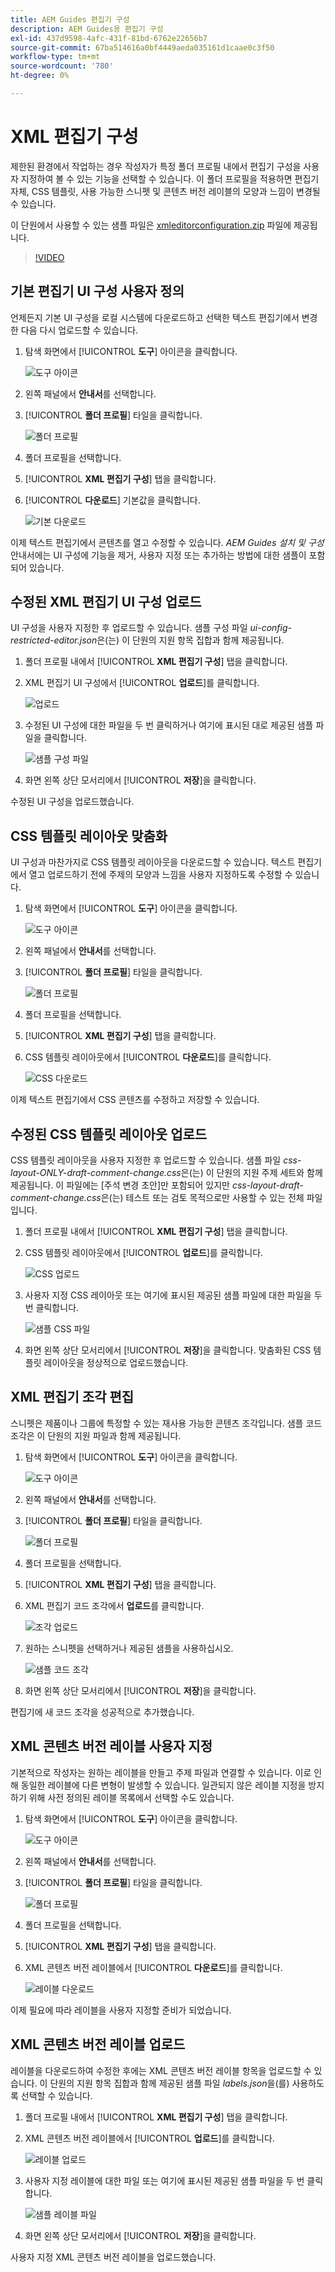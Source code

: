 ```yaml
---
title: AEM Guides 편집기 구성
description: AEM Guides용 편집기 구성
exl-id: 437d9598-4afc-431f-81bd-6762e22656b7
source-git-commit: 67ba514616a0bf4449aeda035161d1caae0c3f50
workflow-type: tm+mt
source-wordcount: '780'
ht-degree: 0%

---
```


# XML 편집기 구성

제한된 환경에서 작업하는 경우 작성자가 특정 폴더 프로필 내에서 편집기 구성을 사용자 지정하여 볼 수 있는 기능을 선택할 수 있습니다. 이 폴더 프로필을 적용하면 편집기 자체, CSS 템플릿, 사용 가능한 스니펫 및 콘텐츠 버전 레이블의 모양과 느낌이 변경될 수 있습니다.

이 단원에서 사용할 수 있는 샘플 파일은 [xmleditorconfiguration.zip](assets/xmleditorconfiguration.zip) 파일에 제공됩니다.

>[!VIDEO](https://video.tv.adobe.com/v/342762?quality=12&learn=on)

## 기본 편집기 UI 구성 사용자 정의

언제든지 기본 UI 구성을 로컬 시스템에 다운로드하고 선택한 텍스트 편집기에서 변경한 다음 다시 업로드할 수 있습니다.

1. 탐색 화면에서 [!UICONTROL **도구**] 아이콘을 클릭합니다.

   ![도구 아이콘](images/reuse/tools-icon.png)

1. 왼쪽 패널에서 **안내서**&#x200B;를 선택합니다.

1. [!UICONTROL **폴더 프로필**] 타일을 클릭합니다.

   ![폴더 프로필](images/reuse/folder-profiles-tile.png)

1. 폴더 프로필을 선택합니다.

1. [!UICONTROL **XML 편집기 구성**] 탭을 클릭합니다.

1. [!UICONTROL **다운로드**] 기본값을 클릭합니다.

   ![기본 다운로드](images/lesson-4/download-default.png)

이제 텍스트 편집기에서 콘텐츠를 열고 수정할 수 있습니다. _AEM Guides 설치 및 구성_ 안내서에는 UI 구성에 기능을 제거, 사용자 지정 또는 추가하는 방법에 대한 샘플이 포함되어 있습니다.

## 수정된 XML 편집기 UI 구성 업로드

UI 구성을 사용자 지정한 후 업로드할 수 있습니다. 샘플 구성 파일 _ui-config-restricted-editor.json_&#x200B;은(는) 이 단원의 지원 항목 집합과 함께 제공됩니다.

1. 폴더 프로필 내에서 [!UICONTROL **XML 편집기 구성**] 탭을 클릭합니다.

1. XML 편집기 UI 구성에서 [!UICONTROL **업로드**]&#x200B;를 클릭합니다.

   ![업로드](images/lesson-4/upload.png)

1. 수정된 UI 구성에 대한 파일을 두 번 클릭하거나 여기에 표시된 대로 제공된 샘플 파일을 클릭합니다.

   ![샘플 구성 파일](images/lesson-4/sample-config-file.png)

1. 화면 왼쪽 상단 모서리에서 [!UICONTROL **저장**]&#x200B;을 클릭합니다.

수정된 UI 구성을 업로드했습니다.

## CSS 템플릿 레이아웃 맞춤화

UI 구성과 마찬가지로 CSS 템플릿 레이아웃을 다운로드할 수 있습니다. 텍스트 편집기에서 열고 업로드하기 전에 주제의 모양과 느낌을 사용자 지정하도록 수정할 수 있습니다.

1. 탐색 화면에서 [!UICONTROL **도구**] 아이콘을 클릭합니다.

   ![도구 아이콘](images/reuse/tools-icon.png)

1. 왼쪽 패널에서 **안내서**&#x200B;를 선택합니다.

1. [!UICONTROL **폴더 프로필**] 타일을 클릭합니다.

   ![폴더 프로필](images/reuse/folder-profiles-tile.png)

1. 폴더 프로필을 선택합니다.

1. [!UICONTROL **XML 편집기 구성**] 탭을 클릭합니다.

1. CSS 템플릿 레이아웃에서 [!UICONTROL **다운로드**]&#x200B;를 클릭합니다.

   ![CSS 다운로드](images/lesson-4/download-css.png)

이제 텍스트 편집기에서 CSS 콘텐츠를 수정하고 저장할 수 있습니다.

## 수정된 CSS 템플릿 레이아웃 업로드

CSS 템플릿 레이아웃을 사용자 지정한 후 업로드할 수 있습니다. 샘플 파일 _css-layout-ONLY-draft-comment-change.css_&#x200B;은(는) 이 단원의 지원 주제 세트와 함께 제공됩니다. 이 파일에는 [주석 변경 초안]만 포함되어 있지만 _css-layout-draft-comment-change.css_&#x200B;은(는) 테스트 또는 검토 목적으로만 사용할 수 있는 전체 파일입니다.

1. 폴더 프로필 내에서 [!UICONTROL **XML 편집기 구성**] 탭을 클릭합니다.

1. CSS 템플릿 레이아웃에서 [!UICONTROL **업로드**]&#x200B;를 클릭합니다.

   ![CSS 업로드](images/lesson-4/upload-css.png)

1. 사용자 지정 CSS 레이아웃 또는 여기에 표시된 제공된 샘플 파일에 대한 파일을 두 번 클릭합니다.

   ![샘플 CSS 파일](images/lesson-4/sample-css-file.png)

1. 화면 왼쪽 상단 모서리에서 [!UICONTROL **저장**]을 클릭합니다.
맞춤화된 CSS 템플릿 레이아웃을 정상적으로 업로드했습니다.

## XML 편집기 조각 편집

스니펫은 제품이나 그룹에 특정할 수 있는 재사용 가능한 콘텐츠 조각입니다. 샘플 코드 조각은 이 단원의 지원 파일과 함께 제공됩니다.

1. 탐색 화면에서 [!UICONTROL **도구**] 아이콘을 클릭합니다.

   ![도구 아이콘](images/reuse/tools-icon.png)

1. 왼쪽 패널에서 **안내서**&#x200B;를 선택합니다.

1. [!UICONTROL **폴더 프로필**] 타일을 클릭합니다.

   ![폴더 프로필](images/reuse/folder-profiles-tile.png)

1. 폴더 프로필을 선택합니다.

1. [!UICONTROL **XML 편집기 구성**] 탭을 클릭합니다.

1. XML 편집기 코드 조각에서 **업로드**&#x200B;를 클릭합니다.

   ![조각 업로드](images/lesson-4/upload-snippets.png)

1. 원하는 스니펫을 선택하거나 제공된 샘플을 사용하십시오.

   ![샘플 코드 조각](images/lesson-4/sample-snippet.png)

1. 화면 왼쪽 상단 모서리에서 [!UICONTROL **저장**]&#x200B;을 클릭합니다.

편집기에 새 코드 조각을 성공적으로 추가했습니다.

## XML 콘텐츠 버전 레이블 사용자 지정

기본적으로 작성자는 원하는 레이블을 만들고 주제 파일과 연결할 수 있습니다. 이로 인해 동일한 레이블에 다른 변형이 발생할 수 있습니다. 일관되지 않은 레이블 지정을 방지하기 위해 사전 정의된 레이블 목록에서 선택할 수도 있습니다.

1. 탐색 화면에서 [!UICONTROL **도구**] 아이콘을 클릭합니다.

   ![도구 아이콘](images/reuse/tools-icon.png)

1. 왼쪽 패널에서 **안내서**&#x200B;를 선택합니다.

1. [!UICONTROL **폴더 프로필**] 타일을 클릭합니다.

   ![폴더 프로필](images/reuse/folder-profiles-tile.png)

1. 폴더 프로필을 선택합니다.

1. [!UICONTROL **XML 편집기 구성**] 탭을 클릭합니다.

1. XML 콘텐츠 버전 레이블에서 [!UICONTROL **다운로드**]&#x200B;를 클릭합니다.

   ![레이블 다운로드](images/lesson-4/download-labels.png)

이제 필요에 따라 레이블을 사용자 지정할 준비가 되었습니다.

## XML 콘텐츠 버전 레이블 업로드

레이블을 다운로드하여 수정한 후에는 XML 콘텐츠 버전 레이블 항목을 업로드할 수 있습니다. 이 단원의 지원 항목 집합과 함께 제공된 샘플 파일 _labels.json_&#x200B;을(를) 사용하도록 선택할 수 있습니다.

1. 폴더 프로필 내에서 [!UICONTROL **XML 편집기 구성**] 탭을 클릭합니다.

1. XML 콘텐츠 버전 레이블에서 [!UICONTROL **업로드**]&#x200B;를 클릭합니다.

   ![레이블 업로드](images/lesson-4/upload-labels.png)

1. 사용자 지정 레이블에 대한 파일 또는 여기에 표시된 제공된 샘플 파일을 두 번 클릭합니다.

   ![샘플 레이블 파일](images/lesson-4/sample-labels-file.png)

1. 화면 왼쪽 상단 모서리에서 [!UICONTROL **저장**]&#x200B;을 클릭합니다.

사용자 지정 XML 콘텐츠 버전 레이블을 업로드했습니다.
